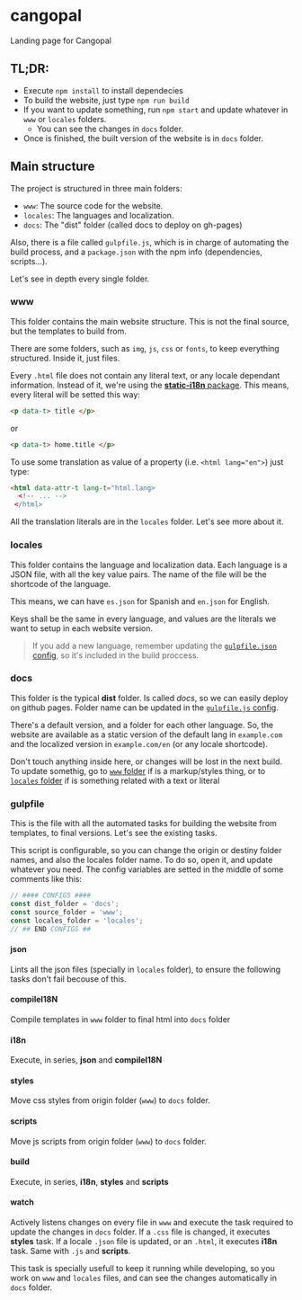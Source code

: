 # cangopal
Landing page for Cangopal

## TL;DR:
- Execute `npm install` to install dependecies
- To build the website, just type `npm run build`
- If you want to update something, run `npm start` and update whatever in `www` or `locales` folders.
	- You can see the changes in `docs` folder.
- Once is finished, the built version of the website is in `docs` folder.

## Main structure
The project is structured in three main folders: 

 - `www`: The source code for the website.
 - `locales`: The languages and localization. 
 - `docs`: The "dist" folder (called docs to deploy on gh-pages)

Also, there is a file called `gulpfile.js`, which is in charge of automating the build process, and a `package.json` with the npm info (dependencies, scripts...).

Let's see in depth every single folder.

### www
This folder contains the main website structure. This is not the final source, but the templates to build from.

There are some folders, such as `img`, `js`, `css` or `fonts`, to keep everything structured. Inside it, just files.

Every `.html` file does not contain any literal text, or any locale dependant information. Instead of it, we're using the [**static-i18n** package](https://www.npmjs.com/package/static-i18n). This means, every literal will be setted this way:

```html
<p data-t> title </p>
```

or

```html
<p data-t> home.title </p>
```

To use some translation as value of a property (i.e. `<html lang="en">`) just type:

```html
<html data-attr-t lang-t="html.lang>
  <!-- ... -->
 </html>
```

All the translation literals are in the `locales` folder. Let's see more about it.

### locales
This folder contains the language and localization data. Each language is a JSON file, with all the key value pairs. The name of the file will be the shortcode of the language. 

This means, we can have `es.json` for Spanish and `en.json` for English.

Keys shall be the same in every language, and values are the literals we want to setup in each website version.

> If you add a new language, remember updating the [`gulpfile.json` config](#gulpfile), so it's included in the build proccess.

### docs
This folder is the typical **dist** folder. Is called _docs_, so we can easily deploy on github pages. Folder name can be updated in the [`gulpfile.js` config](gulpfile).

There's a default version, and a folder for each other language. So, the website are available as a static version of the default lang in `example.com` and the localized version in `example.com/en` (or any locale shortcode).

Don't touch anything inside here, or changes will be lost in the next build. To update somethig, go to [`www` folder](#www) if is a markup/styles thing, or to [`locales` folder](#locales) if is something related with a text or literal

### gulpfile
This is the file with all the automated tasks for building the website from templates, to final versions. Let's see the existing tasks.

This script is configurable, so you can change the origin or destiny folder names, and also the locales folder name. To do so, open it, and update whatever you need. The config variables are setted in the middle of some comments like this:

```js
// #### CONFIGS ####
const dist_folder = 'docs';
const source_folder = 'www';
const locales_folder = 'locales';
// ## END CONFIGS ##
```

#### json
Lints all the json files (specially in `locales` folder), to ensure the following tasks don't fail becouse of this.

#### compileI18N
Compile templates in `www` folder to final html into `docs` folder

#### i18n
Execute, in series, **json** and **compileI18N**

#### styles
Move css styles from origin folder (`www`) to `docs` folder.

#### scripts
Move js scripts from origin folder (`www`) to `docs` folder.

#### build
Execute, in series, **i18n**, **styles** and **scripts**

#### watch
Actively listens changes on every file in `www` and execute the task required to update the changes in `docs` folder. If a `.css` file is changed, it executes **styles** task. If a locale `.json` file is updated, or an `.html`, it executes **i18n** task. Same with `.js` and **scripts**.

This task is specially usefull to keep it running while developing, so you work on `www` and `locales` files, and can see the changes automatically in `docs` folder.
